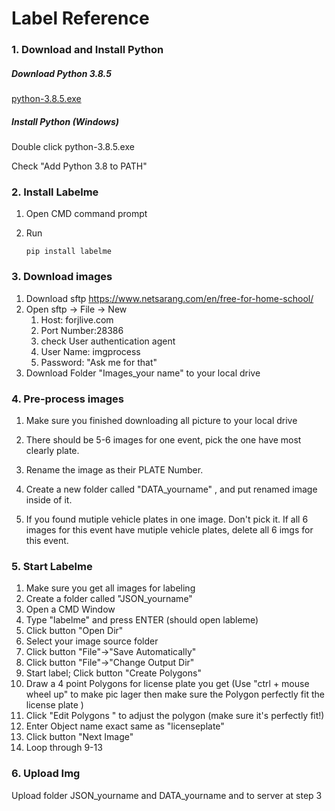 # Label Reference

### 1.	Download and Install Python

##### Download Python 3.8.5

[python-3.8.5.exe](https://www.python.org/ftp/python/3.8.5/python-3.8.5.exe)


##### Install Python (Windows)

Double click python-3.8.5.exe

Check "Add Python 3.8 to PATH"



### 2.	Install Labelme

1. Open CMD command prompt

2. Run 

   ```
   pip install labelme
   ```
   



### 3.	Download images

1. Download sftp https://www.netsarang.com/en/free-for-home-school/
2. Open sftp -> File -> New
   1. Host: forjlive.com
   2. Port Number:28386
   3. check User authentication agent
   4. User Name: imgprocess
   5. Password: "Ask me for that"
3. Download Folder "Images_your name" to your local drive

### 4.	Pre-process images

1. Make sure you finished downloading all picture to your local drive

2. There should be 5-6 images for one event, pick the one have most clearly plate.

3. Rename the image as their PLATE Number.

4. Create a new folder called "DATA_yourname" , and put renamed image inside of it.

5. If you found mutiple vehicle plates in one image. Don't pick it. If all 6 images for this event have mutiple vehicle plates, delete all 6 imgs for this event.

### 5.	Start Labelme

  1. Make sure you get all images for labeling
  2. Create a folder called "JSON_yourname"
  3. Open a CMD Window
  4. Type "labelme" and press ENTER (should open lableme)
  5. Click button "Open Dir"
  6. Select your image source folder 
  7. Click button "File"->"Save Automatically"
  8. Click button "File"->"Change Output Dir"
  9. Start label; Click button "Create Polygons"
  10. Draw a 4 point Polygons for license plate you get  (Use "ctrl + mouse wheel up" to  make pic lager then make sure the Polygon perfectly fit the license plate )
  11. Click "Edit Polygons " to adjust the polygon (make sure it's perfectly fit!)
  12. Enter Object name exact same as "licenseplate"
  13. Click button "Next Image" 
 14. Loop through 9-13



### 6.	Upload Img

Upload folder JSON_yourname and DATA_yourname and to server at step 3



